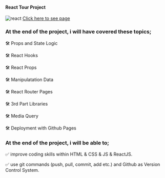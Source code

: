 #### React Tour Project
![react](https://user-images.githubusercontent.com/108419553/195706293-32447e1d-1979-4b56-bcd1-9874ae63e311.gif)
[Click here to see page](https://6348713d56035c0087f21578--leafy-tulumba-1883e6.netlify.app/)
### At the end of the project, i will have covered these topics;

🛠 Props and State Logic

🛠 React Hooks 
 
🛠 React Props

🛠 Manipulatation Data

🛠 React Router Pages

🛠 3rd Part Libraries 

🛠 Media Query 

🛠 Deployment with Github Pages


### At the end of the project, i will be able to;

✅ improve coding skills within HTML & CSS & JS & ReactJS.

✅ use git commands (push, pull, commit, add etc.) and Github as Version Control System.
